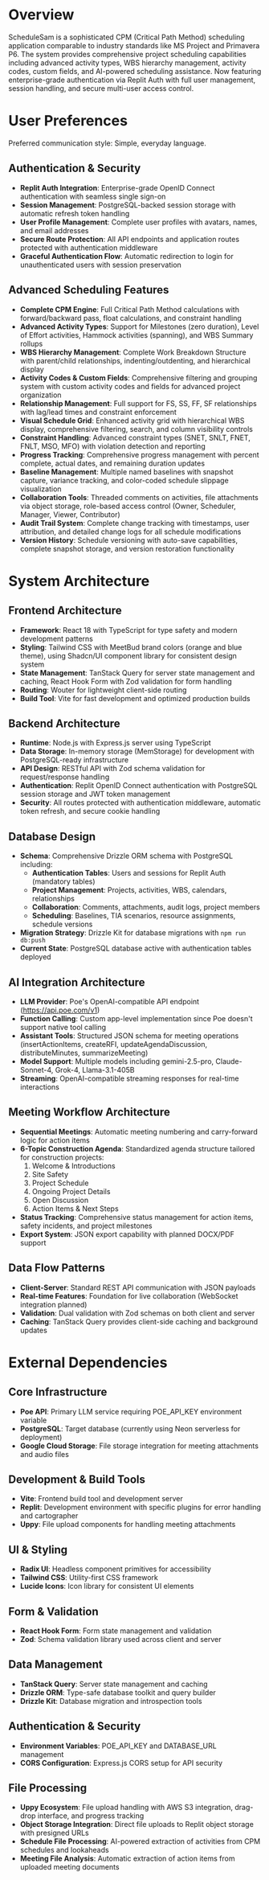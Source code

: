 # Overview

ScheduleSam is a sophisticated CPM (Critical Path Method) scheduling application comparable to industry standards like MS Project and Primavera P6. The system provides comprehensive project scheduling capabilities including advanced activity types, WBS hierarchy management, activity codes, custom fields, and AI-powered scheduling assistance. Now featuring enterprise-grade authentication via Replit Auth with full user management, session handling, and secure multi-user access control.

# User Preferences

Preferred communication style: Simple, everyday language.

## Authentication & Security
- **Replit Auth Integration**: Enterprise-grade OpenID Connect authentication with seamless single sign-on
- **Session Management**: PostgreSQL-backed session storage with automatic refresh token handling
- **User Profile Management**: Complete user profiles with avatars, names, and email addresses
- **Secure Route Protection**: All API endpoints and application routes protected with authentication middleware
- **Graceful Authentication Flow**: Automatic redirection to login for unauthenticated users with session preservation

## Advanced Scheduling Features
- **Complete CPM Engine**: Full Critical Path Method calculations with forward/backward pass, float calculations, and constraint handling
- **Advanced Activity Types**: Support for Milestones (zero duration), Level of Effort activities, Hammock activities (spanning), and WBS Summary rollups
- **WBS Hierarchy Management**: Complete Work Breakdown Structure with parent/child relationships, indenting/outdenting, and hierarchical display
- **Activity Codes & Custom Fields**: Comprehensive filtering and grouping system with custom activity codes and fields for advanced project organization
- **Relationship Management**: Full support for FS, SS, FF, SF relationships with lag/lead times and constraint enforcement
- **Visual Schedule Grid**: Enhanced activity grid with hierarchical WBS display, comprehensive filtering, search, and column visibility controls
- **Constraint Handling**: Advanced constraint types (SNET, SNLT, FNET, FNLT, MSO, MFO) with violation detection and reporting
- **Progress Tracking**: Comprehensive progress management with percent complete, actual dates, and remaining duration updates
- **Baseline Management**: Multiple named baselines with snapshot capture, variance tracking, and color-coded schedule slippage visualization
- **Collaboration Tools**: Threaded comments on activities, file attachments via object storage, role-based access control (Owner, Scheduler, Manager, Viewer, Contributor)
- **Audit Trail System**: Complete change tracking with timestamps, user attribution, and detailed change logs for all schedule modifications
- **Version History**: Schedule versioning with auto-save capabilities, complete snapshot storage, and version restoration functionality

# System Architecture

## Frontend Architecture
- **Framework**: React 18 with TypeScript for type safety and modern development patterns
- **Styling**: Tailwind CSS with MeetBud brand colors (orange and blue theme), using Shadcn/UI component library for consistent design system
- **State Management**: TanStack Query for server state management and caching, React Hook Form with Zod validation for form handling
- **Routing**: Wouter for lightweight client-side routing
- **Build Tool**: Vite for fast development and optimized production builds

## Backend Architecture
- **Runtime**: Node.js with Express.js server using TypeScript
- **Data Storage**: In-memory storage (MemStorage) for development with PostgreSQL-ready infrastructure
- **API Design**: RESTful API with Zod schema validation for request/response handling
- **Authentication**: Replit OpenID Connect authentication with PostgreSQL session storage and JWT token management
- **Security**: All routes protected with authentication middleware, automatic token refresh, and secure cookie handling

## Database Design
- **Schema**: Comprehensive Drizzle ORM schema with PostgreSQL including:
  - **Authentication Tables**: Users and sessions for Replit Auth (mandatory tables)
  - **Project Management**: Projects, activities, WBS, calendars, relationships
  - **Collaboration**: Comments, attachments, audit logs, project members
  - **Scheduling**: Baselines, TIA scenarios, resource assignments, schedule versions
- **Migration Strategy**: Drizzle Kit for database migrations with `npm run db:push`
- **Current State**: PostgreSQL database active with authentication tables deployed

## AI Integration Architecture
- **LLM Provider**: Poe's OpenAI-compatible API endpoint (https://api.poe.com/v1)
- **Function Calling**: Custom app-level implementation since Poe doesn't support native tool calling
- **Assistant Tools**: Structured JSON schema for meeting operations (insertActionItems, createRFI, updateAgendaDiscussion, distributeMinutes, summarizeMeeting)
- **Model Support**: Multiple models including gemini-2.5-pro, Claude-Sonnet-4, Grok-4, Llama-3.1-405B
- **Streaming**: OpenAI-compatible streaming responses for real-time interactions

## Meeting Workflow Architecture
- **Sequential Meetings**: Automatic meeting numbering and carry-forward logic for action items
- **6-Topic Construction Agenda**: Standardized agenda structure tailored for construction projects:
  1. Welcome & Introductions
  2. Site Safety
  3. Project Schedule
  4. Ongoing Project Details
  5. Open Discussion
  6. Action Items & Next Steps
- **Status Tracking**: Comprehensive status management for action items, safety incidents, and project milestones
- **Export System**: JSON export capability with planned DOCX/PDF support

## Data Flow Patterns
- **Client-Server**: Standard REST API communication with JSON payloads
- **Real-time Features**: Foundation for live collaboration (WebSocket integration planned)
- **Validation**: Dual validation with Zod schemas on both client and server
- **Caching**: TanStack Query provides client-side caching and background updates

# External Dependencies

## Core Infrastructure
- **Poe API**: Primary LLM service requiring POE_API_KEY environment variable
- **PostgreSQL**: Target database (currently using Neon serverless for deployment)
- **Google Cloud Storage**: File storage integration for meeting attachments and audio files

## Development & Build Tools
- **Vite**: Frontend build tool and development server
- **Replit**: Development environment with specific plugins for error handling and cartographer
- **Uppy**: File upload components for handling meeting attachments

## UI & Styling
- **Radix UI**: Headless component primitives for accessibility
- **Tailwind CSS**: Utility-first CSS framework
- **Lucide Icons**: Icon library for consistent UI elements

## Form & Validation
- **React Hook Form**: Form state management and validation
- **Zod**: Schema validation library used across client and server

## Data Management
- **TanStack Query**: Server state management and caching
- **Drizzle ORM**: Type-safe database toolkit and query builder
- **Drizzle Kit**: Database migration and introspection tools

## Authentication & Security
- **Environment Variables**: POE_API_KEY and DATABASE_URL management
- **CORS Configuration**: Express.js CORS setup for API security

## File Processing
- **Uppy Ecosystem**: File upload handling with AWS S3 integration, drag-drop interface, and progress tracking
- **Object Storage Integration**: Direct file uploads to Replit object storage with presigned URLs
- **Schedule File Processing**: AI-powered extraction of activities from CPM schedules and lookaheads
- **Meeting File Analysis**: Automatic extraction of action items from uploaded meeting documents